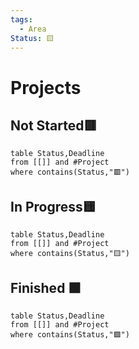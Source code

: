 ```yaml
---
tags:
  - Area
Status: 🟨
---
```

# Projects
## Not Started🟥
```dataview
table Status,Deadline
from [[]] and #Project 
where contains(Status,"🟥")
```
<!--ID: 1710165463788-->



## In Progress🟨
```dataview
table Status,Deadline
from [[]] and #Project 
where contains(Status,"🟨")
```
<!--ID: 1710165463792-->



## Finished 🟩
```dataview
table Status,Deadline
from [[]] and #Project 
where contains(Status,"🟩")
```
<!--ID: 1710165463795-->


